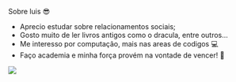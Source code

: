  Sobre luis :sunglasses:


- Aprecio estudar sobre relacionamentos sociais;
- Gosto muito de ler livros antigos como o dracula, entre outros...
- Me interesso por computação, mais nas areas de codigos :computer:
- Faço academia e minha força provém na vontade de vencer! 🥇
<!---
luisbond/luisbond is a ✨ special ✨ repository because its `README.md` (this file) appears on your GitHub profile.
You can click the Preview link to take a look at your changes.
--->
![](https://media.tenor.com/4h_1IQX_Y1AAAAAC/jamesbond-daniel-craig.gif)
